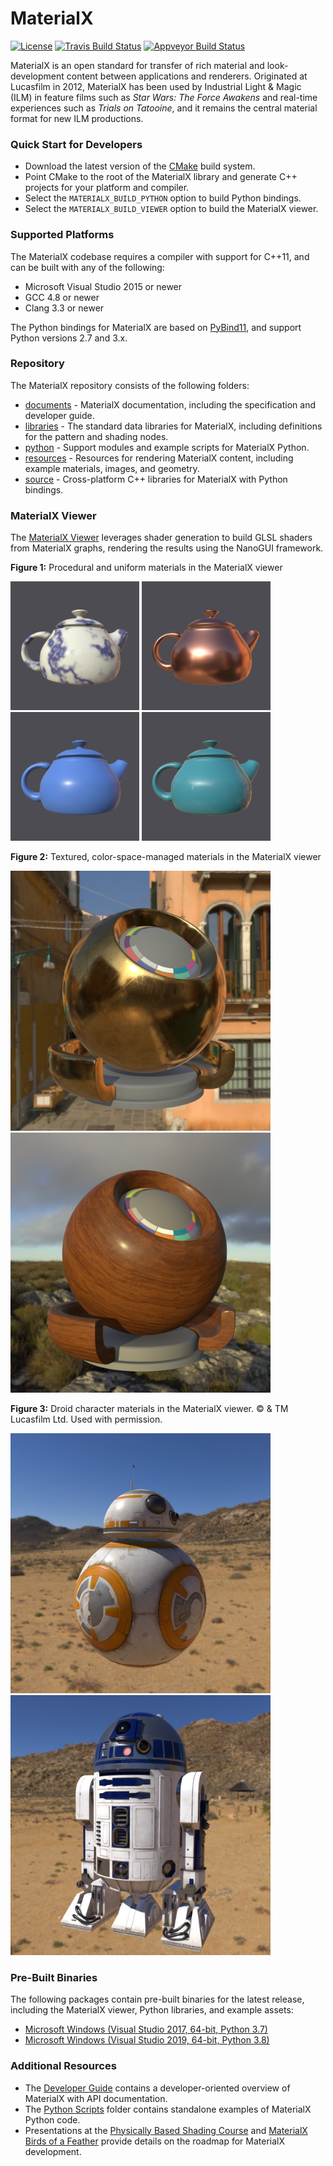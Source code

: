 # MaterialX

[![License](https://img.shields.io/badge/License-Apache%202.0-blue.svg)](https://github.com/materialx/MaterialX/blob/master/LICENSE.txt)
[![Travis Build Status](https://travis-ci.com/materialx/MaterialX.svg?branch=master)](https://travis-ci.com/materialx/MaterialX)
[![Appveyor Build Status](https://ci.appveyor.com/api/projects/status/pmlxnp5m1fve11k0?svg=true)](https://ci.appveyor.com/project/jstone-lucasfilm/materialx)

MaterialX is an open standard for transfer of rich material and look-development content between applications and renderers.  Originated at Lucasfilm in 2012, MaterialX has been used by Industrial Light & Magic (ILM) in feature films such as _Star Wars: The Force Awakens_ and real-time experiences such as _Trials on Tatooine_, and it remains the central material format for new ILM productions.

### Quick Start for Developers

- Download the latest version of the [CMake](https://cmake.org/) build system.
- Point CMake to the root of the MaterialX library and generate C++ projects for your platform and compiler.
- Select the `MATERIALX_BUILD_PYTHON` option to build Python bindings.
- Select the `MATERIALX_BUILD_VIEWER` option to build the MaterialX viewer.

### Supported Platforms

The MaterialX codebase requires a compiler with support for C++11, and can be built with any of the following:

- Microsoft Visual Studio 2015 or newer
- GCC 4.8 or newer
- Clang 3.3 or newer

The Python bindings for MaterialX are based on [PyBind11](https://github.com/pybind/pybind11), and support Python versions 2.7 and 3.x.

### Repository

The MaterialX repository consists of the following folders:

- [documents](documents) - MaterialX documentation, including the specification and developer guide.
- [libraries](libraries) - The standard data libraries for MaterialX, including definitions for the pattern and shading nodes.
- [python](python) - Support modules and example scripts for MaterialX Python.
- [resources](resources) - Resources for rendering MaterialX content, including example materials, images, and geometry.
- [source](source) - Cross-platform C++ libraries for MaterialX with Python bindings.

### MaterialX Viewer

The [MaterialX Viewer](documents/DeveloperGuide/Viewer.md) leverages shader generation to build GLSL shaders from MaterialX graphs, rendering the results using the NanoGUI framework.

**Figure 1:** Procedural and uniform materials in the MaterialX viewer
<p float="left">
  <img src="/documents/Images/MaterialXView_Marble.png" width="206" />
  <img src="/documents/Images/MaterialXView_Copper.png" width="206" /> 
  <img src="/documents/Images/MaterialXView_Plastic.png" width="206" /> 
  <img src="/documents/Images/MaterialXView_Carpaint.png" width="206" /> 
</p>

**Figure 2:** Textured, color-space-managed materials in the MaterialX viewer
<p float="left">
  <img src="/documents/Images/MaterialXView_TiledBrass.png" width="416" />
  <img src="/documents/Images/MaterialXView_TiledWood.png" width="416" /> 
</p>

**Figure 3:** Droid character materials in the MaterialX viewer. © & TM Lucasfilm Ltd. Used with permission.
<p float="left">
  <img src="/documents/Images/MaterialXView_BB8.png" width="416" />
  <img src="/documents/Images/MaterialXView_R2D2.png" width="416" /> 
</p>

### Pre-Built Binaries

The following packages contain pre-built binaries for the latest release, including the MaterialX viewer, Python libraries, and example assets:

- [Microsoft Windows (Visual Studio 2017, 64-bit, Python 3.7)](https://github.com/materialx/MaterialX/releases/latest/download/MaterialX_Windows_VS2017_x64_Python37.zip)
- [Microsoft Windows (Visual Studio 2019, 64-bit, Python 3.8)](https://github.com/materialx/MaterialX/releases/latest/download/MaterialX_Windows_VS2019_x64_Python38.zip)

### Additional Resources

- The [Developer Guide](http://www.materialx.org/docs/api/index.html) contains a developer-oriented overview of MaterialX with API documentation.
- The [Python Scripts](python/Scripts) folder contains standalone examples of MaterialX Python code.
- Presentations at the [Physically Based Shading Course](https://blog.selfshadow.com/publications/s2020-shading-course/#materialx) and [MaterialX Birds of a Feather](http://www.materialx.org/assets/MaterialX_Sig2020_BOF_slides.pdf) provide details on the roadmap for MaterialX development.
